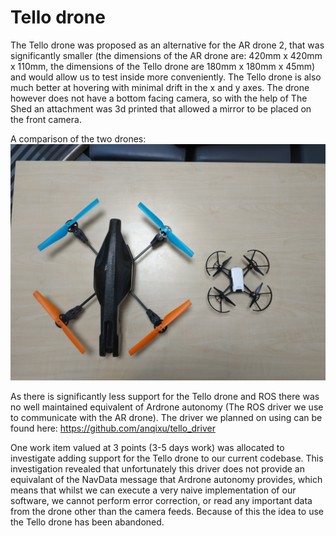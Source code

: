 # Tello drone

The Tello drone was proposed as an alternative for the AR drone 2, that was significantly smaller (the dimensions of the AR drone are: 420mm x 420mm x 110mm, the dimensions of the Tello drone are 180mm x 180mm x 45mm) and would allow us to test inside more conveniently. The Tello drone is also much better at hovering with minimal drift in the x and y axes. The drone however does not have a bottom facing camera, so with the help of The Shed an attachment was 3d printed that allowed a mirror to be placed on the front camera.

A comparison of the two drones:
![Tello dronve vs Ar drone](images/tello_vs_ar.jpg)

As there is significantly less support for the Tello drone and ROS there was no well maintained equivalent of Ardrone autonomy (The ROS driver we use to communicate with the AR drone). The driver we planned on using can be found here: https://github.com/anqixu/tello_driver

One work item valued at 3 points (3-5 days work) was allocated to investigate adding support for the Tello drone to our current codebase. This investigation revealed that unfortunately this driver does not provide an equivalant of the NavData message that Ardrone autonomy provides, which means that whilst we can execute a very naive implementation of our software, we cannot perform error correction, or read any important data from the drone other than the camera feeds. Because of this the idea to use the Tello drone has been abandoned.
